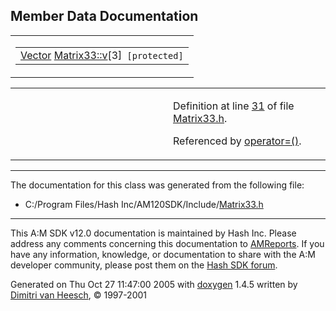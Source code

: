 ## Member Data Documentation

<span id="f493789db894265c54fa31d991268ab8" class="anchor"></span>

<table class="mdTable" data-cellpadding="2" data-cellspacing="0">
<colgroup>
<col style="width: 100%" />
</colgroup>
<tbody>
<tr>
<td class="mdRow"><table data-cellpadding="0" data-cellspacing="0" data-border="0">
<tbody>
<tr>
<td class="md" data-nowrap="" data-valign="top"><a href="classVector.md" class="el">Vector</a> <a href="classMatrix33.md#f493789db894265c54fa31d991268ab8" class="el">Matrix33::v</a>[3]<code> [protected]</code></td>
</tr>
</tbody>
</table></td>
</tr>
</tbody>
</table>

<table data-cellspacing="5" data-cellpadding="0" data-border="0">
<colgroup>
<col style="width: 50%" />
<col style="width: 50%" />
</colgroup>
<tbody>
<tr>
<td> </td>
<td><p>Definition at line <a href="Matrix33_8h-source.md#l00031" class="el">31</a> of file <a href="Matrix33_8h-source.md" class="el">Matrix33.h</a>.</p>
<p>Referenced by <a href="Matrix33_8h-source.md#l00229" class="el">operator=()</a>.</p></td>
</tr>
</tbody>
</table>

------------------------------------------------------------------------

The documentation for this class was generated from the following file:

- C:/Program Files/Hash Inc/AM120SDK/Include/<a href="Matrix33_8h-source.md" class="el">Matrix33.h</a>

------------------------------------------------------------------------

<span class="small">This A:M SDK v12.0 documentation is maintained by Hash Inc. Please address any comments concerning this documentation to [AMReports](http://www.hash.com/reports). If you have any information, knowledge, or documentation to share with the A:M developer community, please post them on the [Hash SDK forum](http://www.hash.com/forums/index.php?showforum=11).</span>

Generated on Thu Oct 27 11:47:00 2005 with [<span class="image placeholder" original-image-src="doxygen.png" original-image-title="" height="45" width="100" align="middle" border="0">doxygen</span>](http://www.doxygen.org/index.html) 1.4.5 written by [Dimitri van Heesch](mailto:dimitri@stack.nl), © 1997-2001
